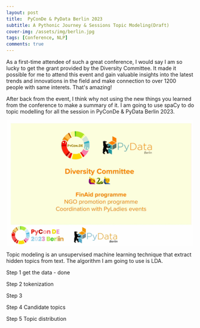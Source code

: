 ```yaml
---
layout: post
title:  PyConDe & PyData Berlin 2023
subtitle: A Pythonic Journey & Sessions Topic Modeling(Draft)
cover-img: /assets/img/berlin.jpg
tags: [Conference, NLP]
comments: true
---
```


<!-- # Topic Modeling of [PyConDe & PyData Berlin 2023](https://2023.pycon.de/) Sessions  -->
As a first-time attendee of such a great conference, I would say I am so lucky to get the grant provided by the Diversity Committee. It made it possible for me to attend this event and gain valuable insights into the latest trends and innovations in the field and make connection to over 1200 people with same interets. That's amazing!

After back from the event, I think why not using the new things you learned from the conference to make a summary of it. I am going to use spaCy to do topic modelling for all the session in PyConDe & PyData Berlin 2023.


<!-- ![](1.png)
![](2.png)
![](3.png)
![](4.png) -->

<div align = "center">
<img src="/assets/img/pyconde2023/1.png" width = "500" alt="profile" align=center />
</div>

Topic modeling is an unsupervised machine learning technique that extract hidden topics from text. The algorithm I am going to use is LDA.

Step 1 get the data - done

Step 2 tokenization 

Step 3

Step 4 Candidate topics

Step 5 Topic distribution


